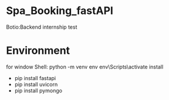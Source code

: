 # Spa_Booking_fastAPI
Botio:Backend internship test

# Environment
for window
 Shell: python -m venv env
        env\Scripts\activate
 install
  - pip install fastapi
  - pip install uvicorn
  - pip install pymongo
